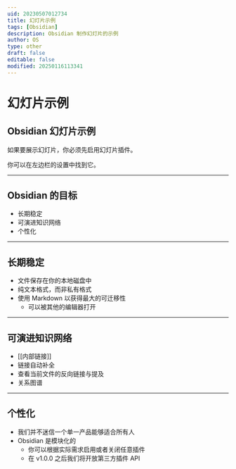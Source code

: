 ```yaml
---
uid: 20230507012734
title: 幻灯片示例
tags: [Obsidian]
description: Obsidian 制作幻灯片的示例
author: OS
type: other
draft: false
editable: false
modified: 20250116113341
---
```


# 幻灯片示例

## Obsidian 幻灯片示例

如果要展示幻灯片，你必须先启用幻灯片插件。

你可以在左边栏的设置中找到它。

---

## Obsidian 的目标

- 长期稳定
- 可演进知识网络
- 个性化

---

## 长期稳定

- 文件保存在你的本地磁盘中
- 纯文本格式，而非私有格式
- 使用 Markdown 以获得最大的可迁移性
    - 可以被其他的编辑器打开

---

## 可演进知识网络

- [[内部链接]]
- 链接自动补全
- 查看当前文件的反向链接与提及
- 关系图谱

---

## 个性化

- 我们并不迷信一个单一产品能够适合所有人
- Obsidian 是模块化的
    - 你可以根据实际需求启用或者关闭任意插件
    - 在 v1.0.0 之后我们将开放第三方插件 API